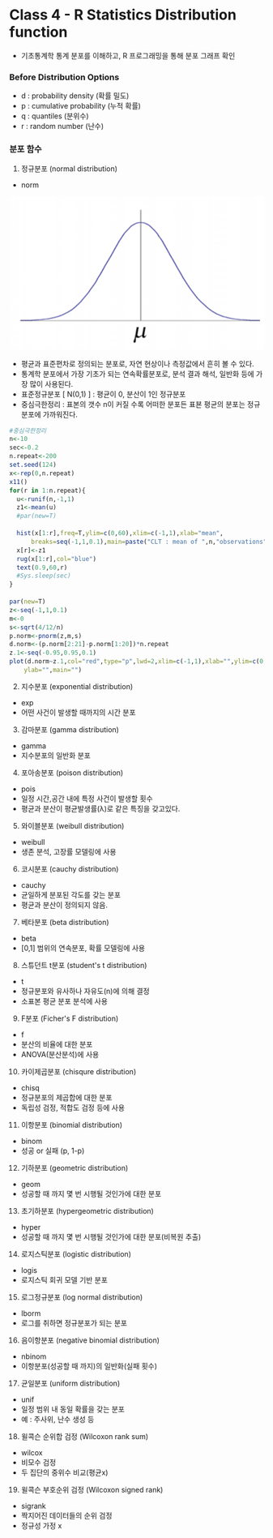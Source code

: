 # Class 4 - R Statistics Distribution function

- 기초통계학 통계 분포를 이해하고, R 프로그래밍을 통해 분포 그래프 확인

### Before Distribution Options
  - d : probability density (확률 밀도)
  - p : cumulative probability (누적 확률)
  - q : quantiles (분위수)
  - r : random number (난수)

### 분포 함수

1. 정규분포 (normal distribution)
  - norm

![jpg](../img/normal_distribution.png)

  - 평균과 표준편차로 정의되는 분포로, 자연 현상이나 측정값에서 흔히 볼 수 있다.
  - 통계학 분포에서 가장 기초가 되는 연속확률분포로, 분석 결과 해석, 일반화 등에 가장 많이 사용된다.
  - 표준정규분포 [ N(0,1) ] : 평균이 0, 분산이 1인 정규분포
  - 중심극한정리 : 표본의 갯수 n이 커질 수록 어떠한 분포든 표뵨 평균의 분포는 정규분포에 가까워진다.
  ```r
  #중심극한정리
  n<-10
  sec<-0.2
  n.repeat<-200
  set.seed(124)
  x<-rep(0,n.repeat)
  x11()
  for(r in 1:n.repeat){
    u<-runif(n,-1,1)
    z1<-mean(u)
    #par(new=T)
  
    hist(x[1:r],freq=T,ylim=c(0,60),xlim=c(-1,1),xlab="mean",
        breaks=seq(-1,1,0.1),main=paste("CLT : mean of ",n,"observations"))
    x[r]<-z1
    rug(x[1:r],col="blue")
    text(0.9,60,r)
    #Sys.sleep(sec)
  }

  par(new=T)
  z<-seq(-1,1,0.1)
  m<-0
  s<-sqrt(4/12/n)
  p.norm<-pnorm(z,m,s)
  d.norm<-(p.norm[2:21]-p.norm[1:20])*n.repeat
  z.1<-seq(-0.95,0.95,0.1)
  plot(d.norm~z.1,col="red",type="p",lwd=2,xlim=c(-1,1),xlab="",ylim=c(0,60),
      ylab="",main="")
  ```

2. 지수분포 (exponential distribution)
  - exp
  - 어떤 사건이 발생할 때까지의 시간 분포

3. 감마분포 (gamma distribution)
  - gamma
  - 지수분포의 일반화 분포

4. 포아송분포 (poison distribution)
  - pois
  - 일정 시간,공간 내에 특정 사건이 발생할 횟수
  - 평균과 분산이 평균발생률(λ)로 같은 특징을 갖고있다.

5. 와이블분포 (weibull distribution)
  - weibull
  - 생존 분석, 고장률 모델링에 사용

6. 코시분포 (cauchy distribution)
  - cauchy
  - 균일하게 분포된 각도를 갖는 분포
  - 평균과 분산이 정의되지 않음.

7. 베타분포 (beta distribution)
  - beta
  - [0,1] 범위의 연속분포, 확률 모델링에 사용

8. 스튜던트 t분포 (student's t distribution)
  - t
  - 정규분포와 유사하나 자유도(n)에 의해 결정
  - 소표본 평균 분포 분석에 사용

9. F분포 (Ficher's F distribution)
  - f
  - 분산의 비율에 대한 분포
  - ANOVA(분산분석)에 사용

10. 카이제곱분포 (chisqure distribution)
  - chisq
  - 정규분포의 제곱합에 대한 분포
  - 독립성 검정, 적합도 검정 등에 사용

11. 이항분포 (binomial distribution)
  - binom
  - 성공 or 실패 (p, 1-p)

12. 기하분포 (geometric distribution)
  - geom
  - 성공할 때 까지 몇 번 시행될 것인가에 대한 분포

13. 초기하분포 (hypergeometric distribution)
  - hyper
  - 성공할 때 까지 몇 번 시행될 것인가에 대한 분포(비복원 추출)

14. 로지스틱분포 (logistic distribution)
  - logis
  - 로지스틱 회귀 모델 기반 분포

15. 로그정규분포 (log normal distribution)
  - lborm
  - 로그를 취하면 정규분포가 되는 분포

16. 음이항분포 (negative binomial distribution)
  - nbinom
  - 이항분포(성공할 때 까지)의 일반화(실패 횟수)

17. 균일분포 (uniform distribution)
  - unif
  - 일정 범위 내 동일 확률을 갖는 분포
  - 예 : 주사위, 난수 생성 등

18. 윌콕슨 순위합 검정 (Wilcoxon rank sum)
  - wilcox
  - 비모수 검정
  - 두 집단의 중위수 비교(평균x)

19. 윌콕슨 부호순위 검정 (Wilcoxon signed rank)
  - sigrank
  - 짝지어진 데이터들의 순위 검정
  - 정규성 가정 x
  


